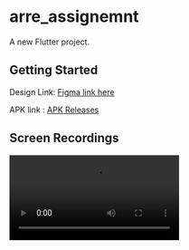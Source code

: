# arre_assignemnt

A new Flutter project.

## Getting Started

Design Link: [Figma link here](https://www.figma.com/design/T8XDVWt0Ve58hKSJ0Dxj18/Arr%C3%A9-Assignment-FE?node-id=0-1&t=TW6P1hVwYdUyAZOk-1)

APK link : [APK Releases](https://github.com/Shreemanarjun/arre_assignemnt/releases)

## Screen Recordings

<video src="recordings/Simulator Screen Recording - iPhone 15 - 2024-08-13 at 04.20.28.mp4" width="300" />